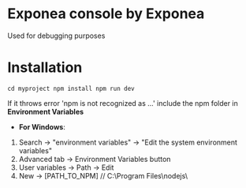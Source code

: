# Exponea console by Exponea

Used for debugging purposes

# Installation

`
cd myproject
npm install
npm run dev
`

If it throws error 'npm is not recognized as ...' include the npm folder in __Environment Variables__

- __For Windows__:

1. Search -> "environment variables" -> "Edit the system environment variables"
2. Advanced tab -> Environment Variables button 
3. User variables -> Path -> Edit 
4. New -> [PATH_TO_NPM] // C:\Program Files\nodejs\ 
